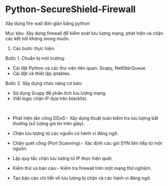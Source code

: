 # Python-SecureShield-Firewall
Xây dựng fire wall đơn giản bằng python

Mục tiêu: Xây dựng firewall để kiểm soát lưu lượng mạng, phát hiện và chặn các kết nối không mong muốn.
1. Các bước thực hiện:</br>

Bước 1. Chuẩn bị môi trường:
  - Cài đặt Python và các thư viện liên quan: Scapy, NetfilterQueue.
  - Cài đặt và thiết lập iptables.

Bước 2. Xây dựng chức năng cơ bản: </br>
  - Sử dụng Scapy để phân tích lưu lượng mạng.</br>
  - Viết logic chặn IP dựa trên blacklist.
</br>

- Phát hiện tấn công DDoS:- Xây dựng thuật toán kiểm tra lưu lượng bất thường (số lượng gói tin trên giây).
- Chặn lưu lượng từ các nguồn có hành vi đáng ngờ.

- Chặn quét cổng (Port Scanning):- Xác định các gói SYN liên tiếp từ một nguồn.
- Lập quy tắc chặn lưu lượng từ IP thực hiện quét.

- Kiểm thử và báo cáo:- Kiểm tra firewall trên một mạng thử nghiệm.
- Tạo báo cáo chi tiết về lưu lượng bị chặn và các hành vi đáng ngờ.




